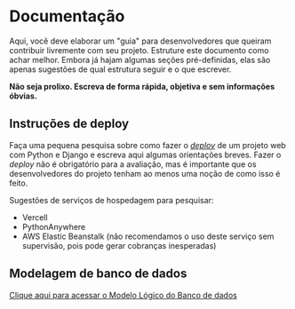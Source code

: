 # Documentação

Aqui, você deve elaborar um "guia" para desenvolvedores que queiram contribuir livremente com seu projeto. Estruture este documento como achar melhor. Embora já hajam algumas seções pré-definidas, elas são apenas sugestões de qual estrutura seguir e o que escrever.

**Não seja prolixo. Escreva de forma rápida, objetiva e sem informações óbvias.**

## Instruções de deploy

Faça uma pequena pesquisa sobre como fazer o [*deploy*](https://en.wikipedia.org/wiki/Software_deployment) de um projeto web com Python e Django e escreva aqui algumas orientações breves.  Fazer o *deploy* não é obrigatório para a avaliação, mas é importante que os desenvolvedores do projeto tenham ao menos uma noção de como isso é feito.

Sugestões de serviços de hospedagem para pesquisar:
* Vercell
* PythonAnywhere
* AWS Elastic Beanstalk (não recomendamos o uso deste serviço sem supervisão, pois pode gerar cobranças inesperadas)

## Modelagem de banco de dados

<a href="https://dbdesigner.page.link/p5pqp1WQu3zTS5JRA">Clique aqui para acessar o Modelo Lógico do Banco de dados</a>